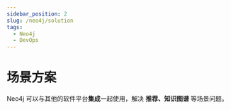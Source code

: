 ```yaml
---
sidebar_position: 2
slug: /neo4j/solution
tags:
  - Neo4j
  - DevOps
---
```


# 场景方案

Neo4j 可以与其他的软件平台**集成**一起使用，解决 **推荐、知识图谱** 等场景问题。


